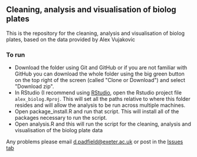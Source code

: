 ## Cleaning, analysis and visualisation of biolog plates

This is the repository for the cleaning, analysis and visualisation of biolog plates, based on the data provided by Alex Vujakovic

### To run 

- Download the folder using Git and GitHub or if you are not familiar with GitHub you can download the whole folder using the big green button on the top right of the screen (called "Clone or Download") and select "Download zip".
- In RStudio (I recommend using [RStudio](https://www.rstudio.com/products/rstudio/download/), open the Rstudio project file `alex_biolog.Rproj`. This will set all the paths relative to where this folder resides and will allow the analysis to be run across multiple machines.
- Open package_install.R and run that script. This will install all of the packages necessary to run the script.
- Open analysis.R and this will run the script for the cleaning, analysis and visualisation of the biolog plate data

Any problems please email d.padfield@exeter.ac.uk or post in the [Issues tab](https://github.com/padpadpadpad/alex_biolog/issues)